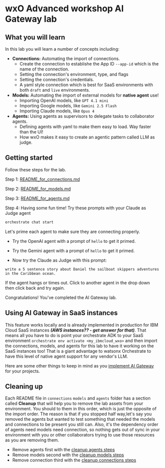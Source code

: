 # wxO Advanced workshop AI Gateway lab
## What you will learn
In this lab you will learn a number of concepts including:
- **Connections:** Automating the import of connections. 
    - Create the connection to establishe the App ID `--app-id` which is the name of the connection.
    - Setting the connection's environment, type, and flags
    - Setting the connection's credentials.
    - A yaml style connection which is best for SaaS environments with both `draft` and `live` environments.
- **Models:** Automating the import of external models for **native agent** use!
    - Importing OpenAI models, like `GPT 4.1 mini`
    - Importing Google models, like `Gemini 2.5 Flash`
    - Importing Claude models, like `Opus 4`
- **Agents:** Using agents as supervisors to delegate tasks to collaborator agents. 
    - Defining agents with yaml to make them easy to load. Way faster than the UI! 
    - How wxO makes it easy to create an agentic pattern called LLM as judge.

## Getting started

Follow these steps for the lab.

Step 1: [README_for_connections.md](src/connections/README_for_connections.md "Go to Step 1 now")

Step 2: [README_for_models.md](src/models/README_for_models.md "Go to Step 2 now")

Step 3: [README_for_agents.md](src/agents/README_for_agents.md "Go to Step 3")

Step 4: Having some fun time! Try these prompts with your Claude as Judge agent


```bash
orchestrate chat start
```

Let's prime each agent to make sure they are connecting properly.

- Try the OpenAI agent with a prompt of `hello` to get it primed.
- Try the Gemini agent with a prompt of `hello` to get it primed.

- Now try the Claude as Judge with this prompt:
```
write a 5 sentence story about Daniel the sailboat skippers adventures in the Caribbean ocean.
```
If the agent hangs or times out. Click to another agent in the drop down then click back and try again. 

Congratulations! You've completed the AI Gateway lab.

## Using AI Gateway in SaaS instances

This feature works locally and is already implemented in production for IBM Cloud SaaS instances ***(AWS instances?? - get answer for that)***. That means all you have to do is point your orchestrate ADK to your SaaS environment `orchestrate env activate <my_ibmcloud_wxo>` and then import the connections, models, and agents for this lab to have it working on the SaaS instances too! That is a giant advantage to watsonx Orchestrate to have this level of native agent support for any vendor's LLM. 

Here are some other things to keep in mind as you [implement AI Gateway](https://connect.watson-orchestrate.ibm.com/acf/gateway/implementation-considerations) for your projects. 


## Cleaning up

Each README file in `connections` `models` and `agents` folder has a section called **Cleanup** that will help you to remove the lab assets from your environment. You should to them in this order, which is just the opposite of the import order. The reason is that if you stopped half way,let's say you removed the agents but wanted to test something that needed the models and connections to be present you still can. Also, it's the dependency order of agents need models need connection, so nothing gets out of sync in your environment with you or other collaborators trying to use those resources as you are removing them. 

- Remove agents first with the [cleanup agents steps](src/agents/README_for_agents.md#cleanup)
- Remove models second with the [cleanup models steps](src/models/README_for_models.md#cleanup)
- Remove connection third with the [cleanup connections steps](src/connections/README_for_connections.md#cleanup)